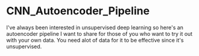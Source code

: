 # CNN_Autoencoder_Pipeline
I've always been interested in unsupervised deep learning so here's an autoencoder pipeline I want to share for those of you who want to try it out with your own data. You need alot of data for it to be effective since it's unsupervised.
